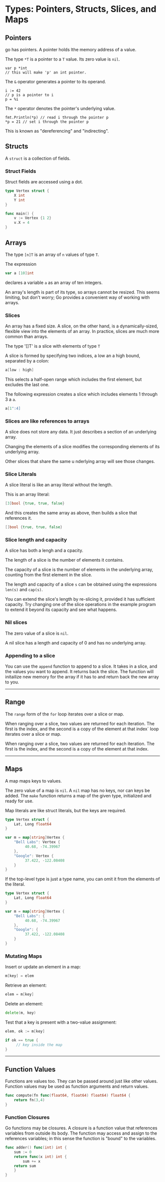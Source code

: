 # Types: Pointers, Structs, Slices, and Maps

## Pointers

go has pointers. A pointer holds lthe memory address of a value.

The type `*T` is a pointer to a `T` value. Its zero value is `nil`.

```
var p *int
// this will make 'p' an int pointer.
```

The `&` operator generates a pointer to its operand.

```
i := 42
// p is a pointer to i
p = %i
```

The `*` operator denotes the pointer's underlying value.
```
fmt.Println(*p) // read i through the pointer p
*p = 21 // set i through the pointer p
```

This is known as "dereferencing" and "indirecting".

## Structs

A `struct` is a collection of fields.

### Struct Fields

Struct fields are accessed using a dot.

```go
type Vertex struct {
	X int
	Y int
}

func main() {
	v := Vertex {1 2}
	v.X = 4
}
```

## Arrays

The type `[n]T` is an array of `n` values of type `T`.

The expression 

```go
var a [10]int
```

declares a variable `a` as an array of ten integers.

An array's length is part of its type, so arrays cannot be resized. This seems limiting, but don't worry; Go provides a convenient way of working with arrays.

### Slices

An array has a fixed size. A slice, on the other hand, is a dynamically-sized, flexible view into the elements of an array. In practice, slices are much more common than arrays.

The type '[]T' is a slice with elements of type `T`

A slice is formed by specifying two indices, a low an a high bound, separated by a colon:

```go
a[low : high]
```

This selects a half-open range which includes the first element, but excludes the last one.

The following expression creates a slice which includes elements 1 through 3 a `a`.

```go
a[1":4]
```

### Slices are like references to arrays

A slice does not store any data. It just describes a section of an underlying array.

Changing the elements of a slice modifies the corresponding elements of its underlying array.

Other slices that share the same u nderlying array will see those changes.

### Slice Literals

A slice literal is like an array literal without the length.

This is an array literal:

```go
[3]bool {true, true, false}
```

And this creates the same array as above, then builds a slice that references it.

```go
[]bool {true, true, false}
```

### Slice length and capacity

A slice has both a lengh and a cpacity.

The length of a slice is the number of elements it contains.

The capacity of a slice is the number of elements in the underlying array, counting from the first element in the slice.

The length and capacity of a slice `s` can be obtained using the expressions `len(s)` and `cap(s)`.

You can extend the slice's length by re-slicing it, provided it has sufficient capacity. Try changing one of the slice operations in the example program to extend it beyond its capacity and see what happens.

### Nil slices

The zero value of a slice is `nil`.

A nil slice has a length and capacity of 0 and has no underlying array.

### Appending to a slice

You can use the `append` function to append to a slice. It takes in a slice, and the values you want to append. It returns back the slice. The function will initailize new memory for the array if it has to and return back the new array to you.

---

## Range

The `range` form of the `for` loop iterates over a slice or map.

When ranging over a slice, two values are returned for each iteration. The first is the index, and the second is a copy of the element at that index` loop iterates over a slice or map.

When ranging over a slice, two values are returned for each iteration. The first is the index, and the second is a copy of the element at that index.

---

## Maps

A map maps keys to values.

The zero value of a map is `nil`. A `nil` map has no keys, nor can keys be added. The `make` function returns a map of the given type, initialized and ready for use.

Map literals are like struct literals, but the keys are required.

```go
type Vertex struct {
    Lat, Long float64
}

var m = map[string]Vertex {
    "Bell Labs": Vertex {
         40.68, -74.39967
    },
    "Google": Vertex {
         37.422, -122.08408
    }
}

```

If the top-level type is just a type name, you can omit it from the elements of the literal.


```go
type Vertex struct {
    Lat, Long float64
}

var m = map[string]Vertex {
    "Bell Labs": {
         40.68, -74.39967
    },
    "Google": {
         37.422, -122.08408
    }
}

```

### Mutating Maps

Insert or update an element in a map:

```go
m[key] = elem
```

Retrieve an element:

```go
elem = m[key]
```

Delete an element:

```go
delete(m, key)
```

Test that a key is present with a two-value assignment:

```go
elem, ok := m[key]

if ok == true {
     // key inside the map
}
```

---

## Function Values

Functions are values too. They can be passed around just like other values. Function values may be used as function arguments and return values.


```go
func compute(fn func(float64, float64) float64) float64 {
	return fn(3,4)
}
```
### Function Closures

Go functions may be closures. A closure is a function value that references variables from outside its body. The function may access and assign to the references variables; in this sense the function is "bound" to the variables.

```go
func adder() func(int) int {
    sum := 0
    return func(x int) int {
        sum += x
	return sum
    }
}
```

